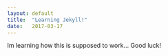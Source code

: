 ```yaml
---
layout: default
title:  "Learning Jekyll!"
date:   2017-03-17
---
```


Im learning how this is supposed to work... Good luck!
